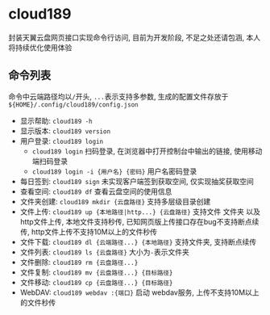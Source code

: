 # cloud189

封装天翼云盘网页接口实现命令行访问, 目前为开发阶段, 不足之处还请包涵, 本人将持续优化使用体验

## 命令列表

命令中云端路径均以`/`开头, `...`表示支持多参数, 生成的配置文件存放于`${HOME}/.config/cloud189/config.json`

- 显示帮助: `cloud189 -h`
- 显示版本: `cloud189 version`
- 用户登录: `cloud189 login`
  - `cloud189 login` 扫码登录, 在浏览器中打开控制台中输出的链接, 使用移动端扫码登录
  - `cloud189 login -i {用户名} {密码}` 用户名密码登录
- 每日签到: `cloud189 sign` 未实现客户端签到获取空间, 仅实现抽奖获取空间
- 查看空间: `cloud189 df` 查看云盘空间的使用信息
- 文件夹创建: `cloud189 mkdir {云盘路径}` 支持多层级目录创建
- 文件上传: `cloud189 up {本地路径|http...} {云盘路径}` 支持文件 文件夹 以及http文件上传, 本地文件支持秒传, 已知网页版上传接口存在bug不支持断点续传, http文件上传不支持10M以上的文件秒传
- 文件下载: `cloud189 dl {云端路径...} {本地路径}` 支持文件夹, 支持断点续传
- 文件列表: `cloud189 ls {云盘路径}` 大小为`-`表示文件夹
- 文件删除: `cloud189 rm {云盘路径...}`
- 文件复制: `cloud189 mv {云盘路径...} {目标路径}`
- 文件移动: `cloud189 cp {云盘路径...} {目标路径}`
- WebDAV: `cloud189 webdav :{端口}` 启动 webdav服务, 上传不支持10M以上的文件秒传
